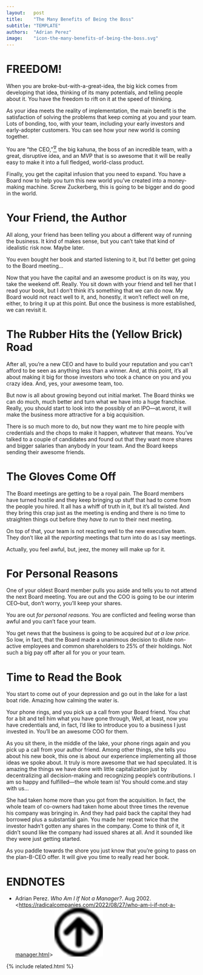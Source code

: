 ```yaml
---
layout:   post
title:    "The Many Benefits of Being the Boss"
subtitle: "TEMPLATE"
authors:  "Adrian Perez"
image:    "icon-the-many-benefits-of-being-the-boss.svg"
---
```


<div style="display:none;">
 <p>When you are broke-but-with-a-great-idea, the main benefit is developing that idea, thinking of its many potentials and telling people about it. You have the freedom to rift on it at the speed of thinking.</p>
</div>

<h1>FREEDOM!</h1>
 <p>When you are broke-but-with-a-great-idea, the big kick comes from developing that idea, thinking of its many potentials, and telling people about it. You have the freedom to rift on it at the speed of thinking.</p>
 <p>As your idea meets the reality of implementation, the main benefit is the satisfaction of solving the problems that keep coming at you and your team. Lots of bonding, too, with your team, including your early investors and early-adopter customers. You can see how your new world is coming together.</p>
 <p>You are &ldquo;the CEO,&rdquo;<a href="#en01"><sup id="bm01">&hairsp;&nabla;&hairsp;</sup></a> the big kahuna, the boss of an incredible team, with a great, disruptive idea, and an MVP that is so awesome that <span class="_quotespan">it will be really easy to make it into a full fledged, world-class product.</span></p>
 <p>Finally, you get the capital infusion that you need to expand. You have a Board now to help you turn this new world you&rsquo;ve created into a money-making machine. Screw Zuckerberg, this is going to be bigger and do good in the world.</p>

<h1>Your Friend, the Author</h1>
 <p>All along, your friend has been telling you about a different way of running the business. It kind of makes sense, but you can&rsquo;t take that kind of idealistic risk now. Maybe later.</p>
 <p>You even bought her book and started listening to it, but <span class="_quotespan">I&rsquo;d better get going  to the Board meeting&hellip; </span></p>
 <p>Now that you have the capital and an awesome product is on its way, you take the weekend off. Really. You sit down with your friend and tell her that <span class="_quotespan">I read your book, but I don&rsquo;t think it&rsquo;s something that we can do now. My Board would  not react well to it, and, honestly, it won&rsquo;t reflect well on me, either, to bring it up at this point. But once the business is more established, we can revisit it.</span></p>

<h1>The Rubber Hits the (Yellow Brick) Road</h1>
 <p>After all, you&rsquo;re a new CEO and have to build your reputation and you can&rsquo;t afford to be seen as anything less than a winner. And, at this point, it&rsquo;s all about making it big for those investors who took a chance on you and you crazy idea. And, yes, your awesome team, too.</p>
 <p>But now is all about growing beyond out initial market. The Board thinks we can do much, much better and turn what we have into a huge franchise. <span class="_quotespan">Really, you should start to look into the possibly of an IPO—at.worst, it will make the business more attractive for a big acquisition.</span></p>
 <p>There is so much more to do, but now they want me to hire <span class="_quotespan">people with credentials and the chops to make it happen, whatever that means. You&rsquo;ve talked to a couple of candidates and found out that they want more shares and bigger salaries than anybody in your team. And the Board keeps sending their awesome friends.</span></p>

<h1>The Gloves Come Off</h1>
 <p>The Board meetings are getting to be a royal pain. The Board members have turned hostile and they keep bringing up stuff that had to come from the people you hired. It all has a whiff of truth in it, but it&rsquo;s all twisted. And they bring this crap just as the meeting is ending and there is no time to straighten things out before they <em>have to run</em> to their next meeting.</p>
 <p>On top of that, your team is not reacting well to the new executive team. They don&rsquo;t like all the <em>reporting</em> meetings that turn into <span class="_quotespan">do as I say</span> meetings.</p>
 <p>Actually, you feel awful, but, jeez, the money will make up for it.</p>

<h1>For Personal Reasons</h1>
 <p>One of your oldest Board member pulls you aside and tells you to not attend the next Board meeting. <span class="_quotespan">You are out and the COO is going to be our interim CEO–but, don&rsquo;t worry, you&rsquo;ll keep your shares.</span></p>
 <p>You are out <em>for personal reasons.</em> You are conflicted and feeling worse than awful and you can&rsquo;t face your team.</p>
 <p>You get news that the business is going to be acquired <em>but at a low price.</em> So low, in fact, that <span class="_quotespan">the Board made a unanimous decision to dilute  non-active employees and common shareholders to 25% of their holdings.</span> Not such a big pay off after all for you or your team.</p>
 
<h1>Time to Read the Book</h1>
 <p>You start to come out of your depression and go out in the lake for a last boat ride. Amazing how calming the water is.</p>
 <p>Your phone rings, and you pick up a call from your Board friend. You chat for a bit and tell him what you have gone through, <span class="_quotespan">Well, at least, now you have credentials and, in fact, I&rsquo;d like to introduce you to a business I just invested in. You&rsquo;ll be an awesome COO for them.</span></p>
 <p>As you sit there, in the middle of the lake, your phone rings again and you pick up a call from your author friend. Among other things, she tells you about his new book, <span class="_quotespan">this one is about our experience implementing all those ideas we spoke about. It truly is more awesome that we had speculated. It is amazing the things we have done with little capitalization just by decentralizing all decision-making and recognizing people’s contributions. I am so happy and fulfilled&mdash;the whole team is! You should come.and stay with us&hellip; </span></p>
 <p>She had taken home more than you got from the acquisition. In fact, the whole team of co-owners had taken home about three times the revenue his company was bringing in. And they had paid back the capital they had borrowed plus a substantial gain. You made her repeat twice that the investor hadn&rsquo;t gotten any shares in the company. Come to think of it, it didn&rsquo;t sound like the company had issued shares at all. And it sounded like they were just getting started.</p>
 <p>As you paddle towards the shore you just know that you&rsquo;re going to pass on the plan-B-CEO offer. It will give you time to really read her book.</p>

<h1 class="_section">ENDNOTES</h1>
 <ul>
  <li id="en01">
   <p class="_list-item">
    Adrian Perez.
    <em>Who Am I If Not a Manager?</em>.
    Aug 2002.
    <<a href="https://radicalcompanies.com/2022/08/27/who-am-i-if-not-a-manager.html" target="_blank">https://radicalcompanies.com/2022/08/27/who-am-i-if-not-a-manager.html</a>>
    <a class="_uparrow" href="#bm01"><img src="/assets/img/arrow-up-icon.png"></a>
   </p>
  </li>
 </ul>

{% include related.html %}